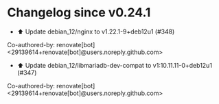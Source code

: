 # Changelog since v0.24.1
- ⬆️ Update debian_12/nginx to v1.22.1-9+deb12u1 (#348)

Co-authored-by: renovate[bot] <29139614+renovate[bot]@users.noreply.github.com> 
- ⬆️ Update debian_12/libmariadb-dev-compat to v1:10.11.11-0+deb12u1 (#347)

Co-authored-by: renovate[bot] <29139614+renovate[bot]@users.noreply.github.com> 
